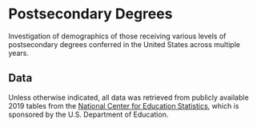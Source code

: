 # Postsecondary Degrees
Investigation of demographics of those receiving various levels of postsecondary degrees conferred in the United States across multiple years.

## Data
Unless otherwise indicated, all data was retrieved from publicly available 2019 tables from the [National Center for Education Statistics](https://nces.ed.gov/programs/digest/current_tables.asp), which is sponsored by the U.S. Department of Education.

